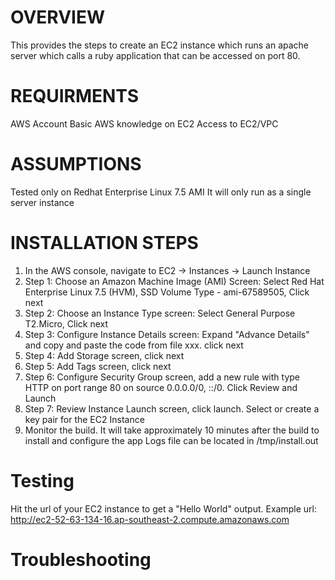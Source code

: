 OVERVIEW
========
This provides the steps to create an EC2 instance which runs an apache server which calls a ruby application that can be accessed on port 80.  

REQUIRMENTS
===========
AWS Account
Basic AWS knowledge on EC2
Access to EC2/VPC

ASSUMPTIONS
===========
Tested only on Redhat Enterprise Linux 7.5 AMI
It will only run as a single server instance

INSTALLATION STEPS
==========
1. In the AWS console, navigate to EC2 -> Instances -> Launch Instance
2. Step 1: Choose an Amazon Machine Image (AMI) Screen: Select Red Hat Enterprise Linux 7.5 (HVM), SSD Volume Type - ami-67589505, Click next
3. Step 2: Choose an Instance Type screen: Select General Purpose T2.Micro, Click next
4. Step 3: Configure Instance Details screen: Expand "Advance Details" and copy and paste the code from file xxx. click next
5. Step 4: Add Storage screen, click next
6. Step 5: Add Tags screen, click next
7. Step 6: Configure Security Group screen, add a new rule with type HTTP on port range 80 on source 0.0.0.0/0, ::/0. Click Review and Launch
8. Step 7: Review Instance Launch screen, click launch. Select or create a key pair for the EC2 Instance
9. Monitor the build. It will take approximately 10 minutes after the build to install and configure the app
   Logs file can be located in /tmp/install.out

Testing
==========
Hit the url of your EC2 instance to get a "Hello World" output. Example url: http://ec2-52-63-134-16.ap-southeast-2.compute.amazonaws.com

Troubleshooting
===============

